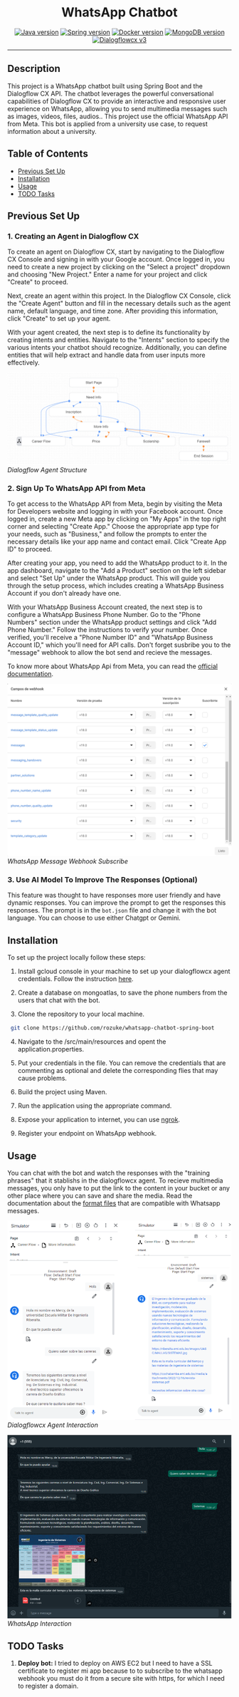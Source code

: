 
<h1 align="center">WhatsApp Chatbot</h1>


<p align="center">
    <a href="https://www.java.com/es/"><img src="https://img.shields.io/badge/java-17.0-c55e00" alt="Java version"></a>
    <a href="https://spring.io/projects/spring-boot"><img src="https://img.shields.io/badge/spring-3.1.4-brightgreen" alt="Spring version"></a>
    <a href="https://www.docker.com/"><img src="https://img.shields.io/badge/docker-26.0.0-086dd7" alt="Docker version"></a>
    <a href="https://hub.docker.com/_/mongo"><img src="https://img.shields.io/badge/mongo-6.0.6-00ed64" alt="MongoDB version"></a>
<a href="https://hub.docker.com/_/mongo"><img src="https://img.shields.io/badge/dialogflowcx-3.0.0-4285f6" alt="Dialogflowcx v3"></a>
</p>

---
## Description
This project is a WhatsApp chatbot built using Spring Boot and the Dialogflow CX API. The chatbot leverages the powerful conversational capabilities of Dialogflow CX to provide an interactive and responsive user experience on WhatsApp, allowing you to send multimedia messages such as images, videos, files, audios.. This project use the official WhatsApp API from Meta. This bot is applied from a university use case, to request information about a university.

## Table of Contents
- [Previous Set Up](#previous-set-up)
- [Installation](#installation)
- [Usage](#usage)
- [TODO Tasks](#tasks)


## Previous Set Up
### 1. Creating an Agent in Dialogflow CX

To create an agent on Dialogflow CX, start by navigating to the Dialogflow CX Console and signing in with your Google account. Once logged in, you need to create a new project by clicking on the "Select a project" dropdown and choosing "New Project." Enter a name for your project and click "Create" to proceed.

Next, create an agent within this project. In the Dialogflow CX Console, click the "Create Agent" button and fill in the necessary details such as the agent name, default language, and time zone. After providing this information, click "Create" to set up your agent.

With your agent created, the next step is to define its functionality by creating intents and entities. Navigate to the "Intents" section to specify the various intents your chatbot should recognize. Additionally, you can define entities that will help extract and handle data from user inputs more effectively.

![DIalogflow Agent](src/main/resources/assets/chatbot.PNG)
*Dialogflow Agent Structure*
### 2. Sign Up To WhatsApp API from Meta
To get access to the WhatsApp API from Meta, begin by visiting the Meta for Developers website and logging in with your Facebook account. Once logged in, create a new Meta app by clicking on "My Apps" in the top right corner and selecting "Create App." Choose the appropriate app type for your needs, such as "Business," and follow the prompts to enter the necessary details like your app name and contact email. Click "Create App ID" to proceed.

After creating your app, you need to add the WhatsApp product to it. In the app dashboard, navigate to the "Add a Product" section on the left sidebar and select "Set Up" under the WhatsApp product. This will guide you through the setup process, which includes creating a WhatsApp Business Account if you don't already have one.

With your WhatsApp Business Account created, the next step is to configure a WhatsApp Business Phone Number. Go to the "Phone Numbers" section under the WhatsApp product settings and click "Add Phone Number." Follow the instructions to verify your number. Once verified, you'll receive a "Phone Number ID" and "WhatsApp Business Account ID," which you'll need for API calls. Don't forget susbribe you to the "message" webhook to allow the bot send and recieve the messages.

To know more about WhatsApp Api from Meta, you can read the [official documentation](https://developers.facebook.com/docs/whatsapp/cloud-api/).

![WhatsApp Message Webhook](src/main/resources/assets/facebook.PNG)
*WhatsApp Message Webhook Subscribe*

### 3. Use AI Model To Improve The Responses (Optional)
This feature was thought to have responses more user friendly and have dynamic responses. You can improve the prompt to get the responses this responses. The prompt is in the `bot.json` file and change it with the bot language. You can choose to use either Chatgpt or Gemini.

## Installation
To set up the project locally  follow these steps:

1. Install gcloud console in your machine to set up your dialogflowcx agent credentials. Follow the instruction [here](http://https://cloud.google.com/sdk/docs/install#windows "here").

2. Create a database on mongoatlas, to save the phone numbers from the users that chat with the bot.

3. Clone the repository to your local machine.
```bash
 git clone https://github.com/rozuke/whatsapp-chatbot-spring-boot
```

4. Navigate to the /src/main/resources and opent the application.properties.

5. Put your credentials in the file. You can remove the credentials that are commenting as optional and delete the corresponding flies that may cause problems.

6. Build the project using Maven.

7. Run the application using the appropriate command.

8. Expose your application to internet, you can use [ngrok](https://ngrok.com/).

9. Register your endpoint on WhatsApp webhook.

## Usage
You can chat with the bot and watch the responses with the "training phrases" that it stablishs in the dialogflowcx agent. To recieve multimedia messages, you only have to put the link to the content in your bucket or any other place where you can save and share the media. Read the documentation about the [format files](http://https://developers.facebook.com/docs/whatsapp/api/messages/message-templates/media-message-templates "format files") that  are compatible with Whatsapp messages.

![Dialogflowcx Interaction](src/main/resources/assets/botDialogflow.PNG)
*Dialogflowcx Agent Interaction*

![WhatsApp Interaction](src/main/resources/assets/whatsappbot.PNG)
*WhatsApp Interaction*

## TODO Tasks
1. **Deploy bot:** I tried to deploy on AWS EC2 but I need to have a SSL certificate to register mi app because to to subscribe to the whatsapp webhook you must do it from a secure site with https, for which I need to register a domain.  

